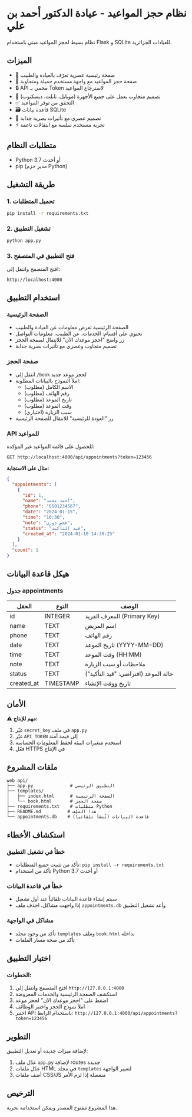 # نظام حجز المواعيد - عيادة الدكتور أحمد بن علي

نظام بسيط لحجز المواعيد مبني باستخدام Flask و SQLite للعيادات الجزائرية.

## الميزات

- 🏥 صفحة رئيسية عصرية تعرّف بالعيادة والطبيب
- 📅 صفحة حجز المواعيد مع واجهة مستخدم جميلة ومتجاوبة
- 🔒 API محمي بـ Token لاسترجاع المواعيد
- 📱 تصميم متجاوب يعمل على جميع الأجهزة (موبايل، تابلت، ديسكتوب)
- ✅ التحقق من توفر المواعيد
- 🗃️ قاعدة بيانات SQLite
- 🎨 تصميم عصري مع تأثيرات بصرية جذابة
- ⚡ تجربة مستخدم سلسة مع انتقالات ناعمة

## متطلبات النظام

- Python 3.7 أو أحدث
- pip (مدير حزم Python)

## طريقة التشغيل

### 1. تحميل المتطلبات

```bash
pip install -r requirements.txt
```

### 2. تشغيل التطبيق

```bash
python app.py
```

### 3. فتح التطبيق في المتصفح

افتح المتصفح وانتقل إلى:
```
http://localhost:4000
```

## استخدام التطبيق

### الصفحة الرئيسية

- الصفحة الرئيسية تعرض معلومات عن العيادة والطبيب
- تحتوي على أقسام: الخدمات، عن الطبيب، معلومات التواصل
- زر واضح "احجز موعدك الآن" للانتقال لصفحة الحجز
- تصميم متجاوب وعصري مع تأثيرات بصرية جذابة

### صفحة الحجز

- انتقل إلى `/book` لحجز موعد جديد
- املأ النموذج بالبيانات المطلوبة:
  - الاسم الكامل (مطلوب)
  - رقم الهاتف (مطلوب)
  - تاريخ الموعد (مطلوب)
  - وقت الموعد (مطلوب)
  - سبب الزيارة (اختياري)
- زر "العودة للرئيسية" للانتقال للصفحة الرئيسية

### API للمواعيد

للحصول على قائمة المواعيد غير المؤكدة:

```
GET http://localhost:4000/api/appointments?token=123456
```

**مثال على الاستجابة:**
```json
{
  "appointments": [
    {
      "id": 1,
      "name": "أحمد محمد",
      "phone": "0501234567",
      "date": "2024-01-15",
      "time": "10:30",
      "note": "فحص دوري",
      "status": "قيد التأكيد",
      "created_at": "2024-01-10 14:30:25"
    }
  ],
  "count": 1
}
```

## هيكل قاعدة البيانات

### جدول appointments

| الحقل | النوع | الوصف |
|-------|-------|--------|
| id | INTEGER | المعرف الفريد (Primary Key) |
| name | TEXT | اسم المريض |
| phone | TEXT | رقم الهاتف |
| date | TEXT | تاريخ الموعد (YYYY-MM-DD) |
| time | TEXT | وقت الموعد (HH:MM) |
| note | TEXT | ملاحظات أو سبب الزيارة |
| status | TEXT | حالة الموعد (افتراضي: "قيد التأكيد") |
| created_at | TIMESTAMP | تاريخ ووقت الإنشاء |

## الأمان

⚠️ **مهم للإنتاج:**

1. غيّر `secret_key` في ملف `app.py`
2. غيّر `API_TOKEN` إلى قيمة آمنة
3. استخدم متغيرات البيئة لحفظ المعلومات الحساسة
4. فعّل HTTPS في الإنتاج

## ملفات المشروع

```
web api/
├── app.py              # التطبيق الرئيسي
├── templates/
│   ├── index.html      # الصفحة الرئيسية
│   └── book.html       # صفحة الحجز
├── requirements.txt    # متطلبات Python
├── README.md          # هذا الملف
└── appointments.db    # قاعدة البيانات (تُنشأ تلقائياً)
```

## استكشاف الأخطاء

### خطأ في تشغيل التطبيق
- تأكد من تثبيت جميع المتطلبات: `pip install -r requirements.txt`
- تأكد من استخدام Python 3.7 أو أحدث

### خطأ في قاعدة البيانات
- سيتم إنشاء قاعدة البيانات تلقائياً عند أول تشغيل
- إذا واجهت مشاكل، احذف ملف `appointments.db` وأعد تشغيل التطبيق

### مشاكل في الواجهة
- تأكد من وجود مجلد `templates` وملف `book.html` بداخله
- تأكد من صحة مسار الملفات

## اختبار التطبيق

### الخطوات:
1. افتح المتصفح وانتقل إلى `http://127.0.0.1:4000`
2. استكشف الصفحة الرئيسية والخدمات المعروضة
3. اضغط على "احجز موعدك الآن" لحجز موعد
4. املأ نموذج الحجز واختبر الوظائف
5. اختبر API باستخدام الرابط: `http://127.0.0.1:4000/api/appointments?token=123456`

## التطوير

لإضافة ميزات جديدة أو تعديل التطبيق:

1. عدّل ملف `app.py` لإضافة routes جديدة
2. عدّل ملفات HTML في مجلد `templates` لتغيير الواجهة
3. أضف ملفات CSS/JS منفصلة إذا لزم الأمر

## الترخيص

هذا المشروع مفتوح المصدر ويمكن استخدامه بحرية.